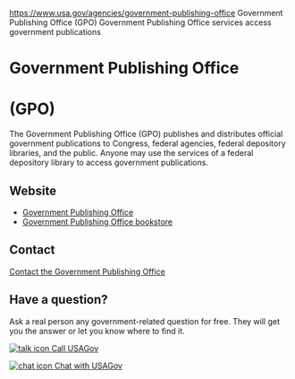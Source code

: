 

https://www.usa.gov/agencies/government-publishing-office
Government Publishing Office (GPO)
Government Publishing Office services
access government publications

# Government Publishing Office
(GPO)
==================================

The Government Publishing Office (GPO) publishes and distributes official government publications to Congress, federal agencies, federal depository libraries, and the public. Anyone may use the services of a federal depository library to access government publications.

Website
-------

* [Government Publishing Office](https://www.gpo.gov/)
* [Government Publishing Office bookstore](https://bookstore.gpo.gov/)

Contact
-------

[Contact the Government Publishing Office](https://ask.gpo.gov/s/)

Have a question?
----------------

Ask a real person any government-related question for free. They will get you the answer or let you know where to find it.

[![talk icon](https://www.usa.gov/themes/custom/usagov/images/ICONS_talk.png)
Call USAGov](https://www.usa.gov/phone)

[![chat icon](https://www.usa.gov/themes/custom/usagov/images/ICONS_chat.png)
Chat with USAGov](https://www.usa.gov/chat)
